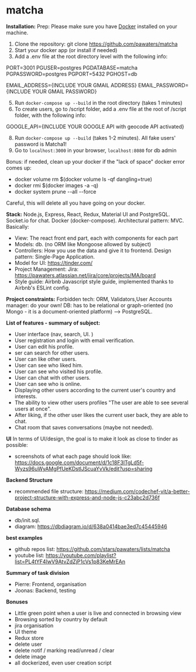# matcha #

**Installation:**
Prep: Please make sure you have [Docker](https://www.docker.com/) installed on your machine.

1. Clone the repository: git clone https://github.com/pawaters/matcha
2. Start your docker app (or install if needed)
3. Add a .env file at the root directory level with the following info:

PORT=3001
PGUSER=postgres
PGDATABASE=matcha
PGPASSWORD=postgres
PGPORT=5432
PGHOST=db

EMAIL_ADDRESS={INCLUDE YOUR GMAIL ADDRESS}
EMAIL_PASSWORD={INCLUDE YOUR GMAIL PASSWORD}

5.  Run `docker-compose up --build` in the root directory (takes 1 minutes)
6. To create users, go to /script folder, add a .env file at the root of /script folder, with the following info:

GOOGLE_API={INCLUDE YOUR GOOGLE API with geocode API activated}

8. Run `docker-compose up --build` (takes 1-2 minutes). All fake users' password is Matcha1!
9. Go to `localhost:3000` in your browser, `localhost:8080` for db admin

Bonus: if needed, clean up your docker if the "lack of space" docker error comes up:
- docker volume rm $(docker volume ls -qf dangling=true)
- docker rmi $(docker images -a -q) 
- docker system prune --all --force

Careful, this will delete all you have going on your docker.

**Stack:**
Node.js, Express, React, Redux, Material UI and PostgreSQL.
Socket.io for chat. Docker (docker-compose).
Architectural pattern: MVC. Basically:
- View: The react front end part, each with components for each part
- Models: db. (no ORM like Mongoose allowed by subject)
- Controllers: How you use the data and give it to frontend.
Design pattern: Single-Page Application.
- Model for UI: https://tinder.com/
- Project Management: Jira: https://pawaters.atlassian.net/jira/core/projects/MA/board
- Style guide: Airbnb Javascript style guide, implemented thanks to Airbnb's ESLint config.


**Project constraints:**
Forbidden tech: ORM, Validators,User Accounts manager: do your own!
DB: has to be relational or graph-oriented (no Mongo - it is a document-oriented platform) --> PostgreSQL.

**List of features - summary of subject:**
- User interface (nav, search, UI. )
- User registration and login with email verification. 
- User can edit his profile. 
- ser can search for other users.  
- User can like other users. 
- User can see who liked him. 
- User can see who visited his profile. 
- User can chat with other users. 
- User can see who is online. 
- Displaying other users according to the current user's country and interests. 
- The ability to view other users profiles "The user are able to see several users at once". 
- After liking, if the other user likes the current user back, they are able to chat. 
- Chat room that saves conversations (maybe not needed).  

**UI**
In terms of UI/design, the goal is to make it look as close to tinder as possible:
- screenshots of what each page should look like:  https://docs.google.com/document/d/1c18F3lTgLd5f-Wyzs96uWyAMgPfUeKDstlJScuaYvVk/edit?usp=sharing

**Backend Structure**
- recommended file structure: https://medium.com/codechef-vit/a-better-project-structure-with-express-and-node-js-c23abc2d736f

**Database schema**
- db/init.sql. 
- diagram: https://dbdiagram.io/d/638a0414bae3ed7c45445946

**best examples**
- github repos list: https://github.com/stars/pawaters/lists/matcha
- youtube list: https://youtube.com/playlist?list=PL4tYF4IwV9AtvZdZjP1cVs1p83KeMrEAn

**Summary of task division**
- Pierre: Frontend, organisation
- Joonas: Backend, testing

**Bonuses**
- Little green point when a user is live and connected in browsing view
- Browsing sorted by country by default
- jira organisation
- UI theme
- Redux store
- delete user
- delete notif / marking read/unread / clear
- delete image
- all dockerized, even user creation script
